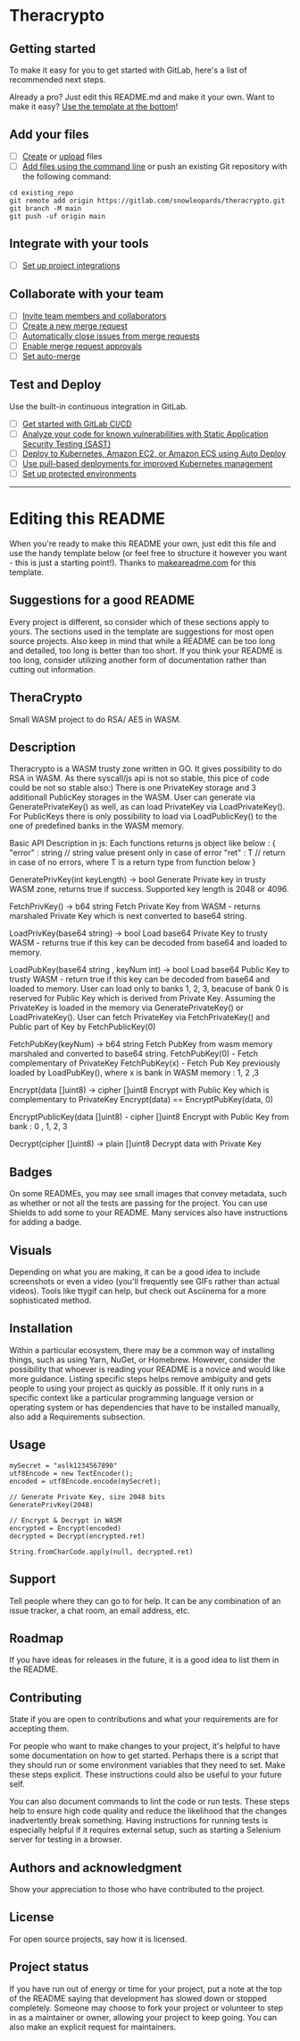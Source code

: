 # Theracrypto



## Getting started

To make it easy for you to get started with GitLab, here's a list of recommended next steps.

Already a pro? Just edit this README.md and make it your own. Want to make it easy? [Use the template at the bottom](#editing-this-readme)!

## Add your files

- [ ] [Create](https://docs.gitlab.com/ee/user/project/repository/web_editor.html#create-a-file) or [upload](https://docs.gitlab.com/ee/user/project/repository/web_editor.html#upload-a-file) files
- [ ] [Add files using the command line](https://docs.gitlab.com/ee/gitlab-basics/add-file.html#add-a-file-using-the-command-line) or push an existing Git repository with the following command:

```
cd existing_repo
git remote add origin https://gitlab.com/snowleopards/theracrypto.git
git branch -M main
git push -uf origin main
```

## Integrate with your tools

- [ ] [Set up project integrations](https://gitlab.com/snowleopards/theracrypto/-/settings/integrations)

## Collaborate with your team

- [ ] [Invite team members and collaborators](https://docs.gitlab.com/ee/user/project/members/)
- [ ] [Create a new merge request](https://docs.gitlab.com/ee/user/project/merge_requests/creating_merge_requests.html)
- [ ] [Automatically close issues from merge requests](https://docs.gitlab.com/ee/user/project/issues/managing_issues.html#closing-issues-automatically)
- [ ] [Enable merge request approvals](https://docs.gitlab.com/ee/user/project/merge_requests/approvals/)
- [ ] [Set auto-merge](https://docs.gitlab.com/ee/user/project/merge_requests/merge_when_pipeline_succeeds.html)

## Test and Deploy

Use the built-in continuous integration in GitLab.

- [ ] [Get started with GitLab CI/CD](https://docs.gitlab.com/ee/ci/quick_start/index.html)
- [ ] [Analyze your code for known vulnerabilities with Static Application Security Testing (SAST)](https://docs.gitlab.com/ee/user/application_security/sast/)
- [ ] [Deploy to Kubernetes, Amazon EC2, or Amazon ECS using Auto Deploy](https://docs.gitlab.com/ee/topics/autodevops/requirements.html)
- [ ] [Use pull-based deployments for improved Kubernetes management](https://docs.gitlab.com/ee/user/clusters/agent/)
- [ ] [Set up protected environments](https://docs.gitlab.com/ee/ci/environments/protected_environments.html)

***

# Editing this README

When you're ready to make this README your own, just edit this file and use the handy template below (or feel free to structure it however you want - this is just a starting point!). Thanks to [makeareadme.com](https://www.makeareadme.com/) for this template.

## Suggestions for a good README

Every project is different, so consider which of these sections apply to yours. The sections used in the template are suggestions for most open source projects. Also keep in mind that while a README can be too long and detailed, too long is better than too short. If you think your README is too long, consider utilizing another form of documentation rather than cutting out information.

## TheraCrypto
Small WASM project to do RSA/ AES in WASM.


## Description
Theracrypto is a WASM trusty zone written in GO. It gives possibility to do RSA in WASM.
As there syscall/js api is not so stable, this pice of code could be not so stable also:)
There is one PrivateKey storage and 3 additionall PublicKey storages in the WASM.
User can generate via GeneratePrivateKey() as well, as can load PrivateKey via LoadPrivateKey().
For PublicKeys there is only possibility to load via LoadPublicKey() to the one of predefined banks in the WASM memory.

Basic API Description in js:
Each functions returns js object like below :
{
    "error" : string // string value present only in case of error
    "ret"   : T // return in case of no errors, where T is a return type from function below
}

GeneratePrivKey(int keyLength) -> bool
Generate Private key in trusty WASM zone, returns true if success. Supported key length
is 2048 or 4096.

FetchPrivKey() -> b64 string
Fetch Private Key from WASM - returns marshaled Private Key which is next converted to base64 string.

LoadPrivKey(base64 string) -> bool
Load base64 Private Key to trusty WASM - returns true if this key can be decoded from base64 and loaded to memory.

LoadPubKey(base64 string , keyNum int) -> bool
Load base64 Public Key to trusty WASM - return true if this key can be decoded from base64 and loaded to memory.
User can load only to banks 1, 2, 3, beacuse of bank 0 is reserved for Public Key which is derived from Private Key.
Assuming the PrivateKey is loaded in the memory via GeneratePrivateKey() or LoadPrivateKey(). User can fetch PrivateKey
via FetchPrivateKey() and Public part of Key by FetchPublicKey(0)

FetchPubKey(keyNum) -> b64 string
Fetch PubKey from wasm memory marshaled and converted to base64 string.
FetchPubKey(0) - Fetch complementary of PrivateKey
FetchPubKey(x) - Fetch Pub Key previously loaded by LoadPubKey(), where x is bank in WASM memory : 1, 2 ,3

Encrypt(data []uint8) -> cipher []uint8
Encrypt with Public Key which is complementary to PrivateKey
Encrypt(data) == EncryptPubKey(data, 0)

EncryptPublicKey(data []uint8) - cipher []uint8
Encrypt with Public Key from bank : 0 , 1, 2, 3

Decrypt(cipher []uint8) -> plain []uint8
Decrypt data with Private Key


## Badges
On some READMEs, you may see small images that convey metadata, such as whether or not all the tests are passing for the project. You can use Shields to add some to your README. Many services also have instructions for adding a badge.

## Visuals
Depending on what you are making, it can be a good idea to include screenshots or even a video (you'll frequently see GIFs rather than actual videos). Tools like ttygif can help, but check out Asciinema for a more sophisticated method.

## Installation
Within a particular ecosystem, there may be a common way of installing things, such as using Yarn, NuGet, or Homebrew. However, consider the possibility that whoever is reading your README is a novice and would like more guidance. Listing specific steps helps remove ambiguity and gets people to using your project as quickly as possible. If it only runs in a specific context like a particular programming language version or operating system or has dependencies that have to be installed manually, also add a Requirements subsection.

## Usage

    mySecret = "aslk1234567890"
    utf8Encode = new TextEncoder();
    encoded = utf8Encode.encode(mySecret);

    // Generate Private Key, size 2048 bits
    GeneratePrivKey(2048)

    // Encrypt & Decrypt in WASM
    encrypted = Encrypt(encoded)
    decrypted = Decrypt(encrypted.ret)

    String.fromCharCode.apply(null, decrypted.ret)


## Support
Tell people where they can go to for help. It can be any combination of an issue tracker, a chat room, an email address, etc.

## Roadmap
If you have ideas for releases in the future, it is a good idea to list them in the README.

## Contributing
State if you are open to contributions and what your requirements are for accepting them.

For people who want to make changes to your project, it's helpful to have some documentation on how to get started. Perhaps there is a script that they should run or some environment variables that they need to set. Make these steps explicit. These instructions could also be useful to your future self.

You can also document commands to lint the code or run tests. These steps help to ensure high code quality and reduce the likelihood that the changes inadvertently break something. Having instructions for running tests is especially helpful if it requires external setup, such as starting a Selenium server for testing in a browser.

## Authors and acknowledgment
Show your appreciation to those who have contributed to the project.

## License
For open source projects, say how it is licensed.

## Project status
If you have run out of energy or time for your project, put a note at the top of the README saying that development has slowed down or stopped completely. Someone may choose to fork your project or volunteer to step in as a maintainer or owner, allowing your project to keep going. You can also make an explicit request for maintainers.
